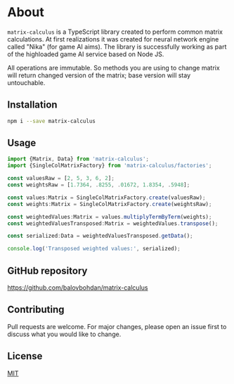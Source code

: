 # About
`matrix-calculus` is a TypeScript library created to perform common matrix calculations. At first realizations it was created for neural network engine called "Nika" (for game AI aims). The library is successfully working as part of the highloaded game AI service based on Node JS.

All operations are immutable. So methods you are using to change matrix will return changed version of the matrix; base version will stay untouchable.

## Installation
```bash
npm i --save matrix-calculus
```

## Usage
```typescript
import {Matrix, Data} from 'matrix-calculus';
import {SingleColMatrixFactory} from 'matrix-calculus/factories';

const valuesRaw = [2, 5, 3, 6, 2];
const weightsRaw = [1.7364, .8255, .01672, 1.8354, .5948];

const values:Matrix = SingleColMatrixFactory.create(valuesRaw);
const weights:Matrix = SingleColMatrixFactory.create(weightsRaw);

const weightedValues:Matrix = values.multiplyTermByTerm(weights);
const weightedValuesTransposed:Matrix = weightedValues.transpose();

const serialized:Data = weightedValuesTransposed.getData();

console.log('Transposed weighted values:', serialized);
```

## GitHub repository
https://github.com/balovbohdan/matrix-calculus

## Contributing
Pull requests are welcome. For major changes, please open an issue first to discuss what you would like to change.

## License
[MIT](https://choosealicense.com/licenses/mit/)